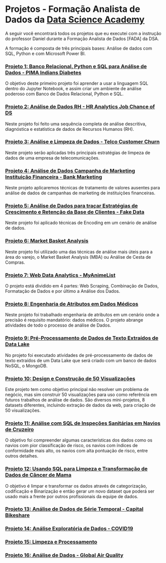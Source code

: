 # Projetos - Formação Analista de Dados da [Data Science Academy](https://datascienceacademy.com.br/)
A seguir você encontrará todos os projetos que eu executei com a instrução do professor Daniel durante a Formação Analista de Dados [FADA] da DSA.

A formação é composta de três principais bases: Análise de dados com SQL, Python e com Microsoft Power BI.

### [Projeto 1: Banco Relacional, Python e SQL para Análise de Dados - PIMA Indians Diabetes](https://github.com/rafaelgallonb/projetos-fada/tree/main/projeto1)
O objetivo deste primeiro projeto foi aprender a usar a linguagem SQL dentro do Jupyter Notebook, e assim criar um ambiente de análise poderoso com Banco de Dados Relacional, Python e SQL.

### [Projeto 2: Análise de Dados RH - HR Analytics Job Chance of DS](https://github.com/rafaelgallonb/projetos-fada/tree/main/projeto2)
Neste projeto foi feito uma sequência completa de análise descritiva, diagnóstica e estatística de dados de Recursos Humanos (RH).

### [Projeto 3: Análise e Limpeza de Dados - Telco Customer Churn](https://github.com/rafaelgallonb/projetos-fada/tree/main/projeto3)
Neste projeto serão aplicadas três principais estratégias de limpeza de dados de uma empresa de telecomunicações.

### [Projeto 4: Análise de Dados Campanha de Marketing Instituição Financeira - Bank Marketing](https://github.com/rafaelgallonb/projetos-fada/tree/main/projeto4)
Neste projeto aplicaremos técnicas de tratamento de valores ausentes para análise de dados de campanhas de marketing de instituições financeiras.

### [Projeto 5: Análise de Dados para traçar Estratégias de Crescimento e Retenção da Base de Clientes - Fake Data](https://github.com/rafaelgallonb/projetos-fada/tree/main/projeto5)
Neste projeto foi aplicado técnicas de Encoding em um cenário de análise de dados.

### [Projeto 6: Market Basket Analysis](https://github.com/rafaelgallonb/projetos-fada/tree/main/projeto6)
Neste projeto foi utilizado uma das técnicas de análise mais úteis para a área do varejo, o Market Basket Analysis (MBA) ou Análise de Cesta de Compras.

### [Projeto 7: Web Data Analytics - MyAnimeList](https://github.com/rafaelgallonb/projetos-fada/tree/main/projeto7)
O projeto está dividido em 4 partes: Web Scraping, Combinação de Dados, Formatação de Dados e por último a Análise dos Dados.

### [Projeto 8: Engenharia de Atributos em Dados Médicos](https://github.com/rafaelgallonb/projetos-fada/tree/main/projeto8)
Neste projeto foi trabalhado engenharia de atributos em um cenário onde a precisão é requisito mandatório: dados médicos. O projeto abrange atividades de todo o processo de análise de Dados.

### [Projeto 9: Pré-Processamento de Dados de Texto Extraídos de Data Lake](https://github.com/rafaelgallonb/projetos-fada/tree/main/projeto9)
No projeto foi executado atividades de pré-processamento de dados de texto extraídos de um Data Lake que será criado com um banco de dados NoSQL, o MongoDB.

### [Projeto 10: Design e Construção de 50 Visualizações](https://github.com/rafaelgallonb/projetos-fada/tree/main/projeto10)
Este projeto tem como objetivo principal não resolver um problema de negócio, mas sim construir 50 visualizações para uso como referência em futuros trabalhos de análise de dados. São diversos mini-projetos, 8 datasets diferentes, incluindo extração de dados da web, para criação de 50 visualizações.

### [Projeto 11: Análise com SQL de Inspeções Sanitárias em Navios de Cruzeiro](https://github.com/rafaelgallonb/projetos-fada/tree/main/projeto11)
O objetivo foi compreender algumas características dos dados como os navios com pior classificação de risco, os navios com índices de conformidade mais alto, os navios com alta pontuação de risco, entre outros detalhes.

### [Projeto 12: Usando SQL para Limpeza e Transformação de Dados de Câncer de Mama](https://github.com/rafaelgallonb/projetos-fada/tree/main/projeto12)
O objetivo é limpar e transformar os dados através de categorização, codificação e Binarização e então gerar um novo dataset que poderá ser usado mais a frente por outros profissionais da equipe de dados.

### [Projeto 13: Análise de Dados de Série Temporal - Capital Bikeshare](link)


### [Projeto 14: Análise Exploratória de Dados - COVID19](link)


### [Projeto 15: Limpeza e Processamento](link)


### [Projeto 16: Análise de Dados - Global Air Quality](link)
